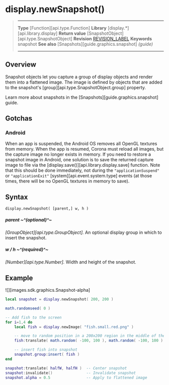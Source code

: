 
# display.newSnapshot()

> --------------------- ------------------------------------------------------------------------------------------
> __Type__              [Function][api.type.Function]
> __Library__           [display.*][api.library.display]
> __Return value__      [SnapshotObject][api.type.SnapshotObject]
> __Revision__          [REVISION_LABEL](REVISION_URL)
> __Keywords__          snapshot
> __See also__          [Snapshots][guide.graphics.snapshot] _(guide)_
> --------------------- ------------------------------------------------------------------------------------------


## Overview

Snapshot objects let you capture a group of display objects and render them into a flattened image. The image is defined by objects that are added to the snapshot's [group][api.type.SnapshotObject.group] property.

Learn more about snapshots in the [Snapshots][guide.graphics.snapshot] guide.

## Gotchas

### Android

When an app is suspended, the Android OS removes all OpenGL textures from memory. When the app is resumed, Corona must reload all images, but the capture image no longer exists in memory. If you need to restore a snapshot image in Android, one solution is to save the returned capture image to file via the [display.save()][api.library.display.save] function. Note that this should be done immediately, not during the `"applicationSuspend"` or `"applicationExit"` [system][api.event.system.type] events (at&nbsp;those times, there will be no OpenGL textures in memory to&nbsp;save).

## Syntax

	display.newSnapshot( [parent,] w, h )


##### parent ~^(optional)^~
_[GroupObject][api.type.GroupObject]._ An optional display group in which to insert the snapshot.

##### w / h ~^(required)^~
_[Number][api.type.Number]._ Width and height of the snapshot.


## Example

![][images.sdk.graphics.Snapshot-alpha]

`````lua
local snapshot = display.newSnapshot( 200, 200 )

math.randomseed( 0 )

-- Add fish to the screen
for i=1,4 do
    local fish = display.newImage( "fish.small.red.png" )

    -- move to random position in a 200x200 region in the middle of the screen
    fish:translate( math.random( -100, 100 ), math.random( -100, 100 ) )

    -- insert fish into snapshot
    snapshot.group:insert( fish )
end

snapshot:translate( halfW, halfH )  -- Center snapshot
snapshot:invalidate()               -- Invalidate snapshot
snapshot.alpha = 0.5                -- Apply to flattened image
`````


